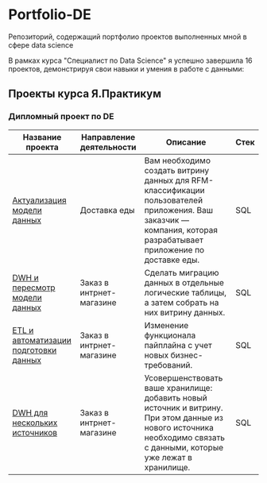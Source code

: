 # Portfolio-DE
Репозиторий, содержащий портфолио проектов выполненных мной в сфере data science


В рамках курса "Специалист по Data Science" я успешно завершила 16 проектов, демонстрируя свои навыки и умения в работе с данными:

## Проекты курса Я.Практикум
### Дипломный проект по DE
| Название проекта | Направление деятельности | Описание | Стек |
|------------------|--------------------------|----------|------|
| [Актуализация модели данных](https://github.com/StefankinaOlya/Portfolio-DE/tree/main/Актуализация%20модели%20данных) | Доставка еды | Вам необходимо создать витрину данных для RFM-классификации пользователей приложения. Ваш заказчик — компания, которая разрабатывает приложение по доставке еды. | SQL |
| [DWH и пересмотр модели данных](https://github.com/StefankinaOlya/Portfolio-DE/tree/main/DWH%20и%20пересмотр%20модели%20данных) | Заказ в интрнет-магазине | Сделать миграцию данных в отдельные логические таблицы, а затем собрать на них витрину данных. | SQL |
| [ETL и автоматизации подготовки данных](https://github.com/StefankinaOlya/Portfolio-DE/tree/main/ETL%20и%20автоматизации%20подготовки%20данных) | Заказ в интрнет-магазине | Изменение функционала пайплайна с учет новых бизнес-требований. | SQL |
| [DWH для нескольких источников](https://github.com/StefankinaOlya/Portfolio-DE/tree/main/DWH%20для%20нескольких%20источников) | Заказ в интрнет-магазине | Усовершенствовать ваше хранилище: добавить новый источник и витрину. При этом данные из нового источника необходимо связать с данными, которые уже лежат в хранилище. | SQL |

